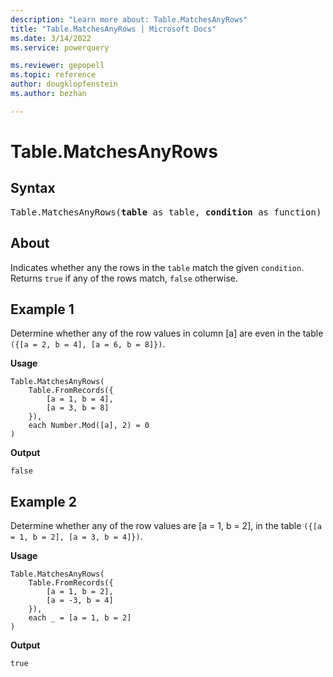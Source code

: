 ```yaml
---
description: "Learn more about: Table.MatchesAnyRows"
title: "Table.MatchesAnyRows | Microsoft Docs"
ms.date: 3/14/2022
ms.service: powerquery

ms.reviewer: gepopell
ms.topic: reference
author: dougklopfenstein
ms.author: bezhan

---
```

# Table.MatchesAnyRows

## Syntax

<pre>
Table.MatchesAnyRows(<b>table</b> as table, <b>condition</b> as function) as logical 
</pre>
  
## About

Indicates whether any the rows in the `table` match the given `condition`. Returns `true` if any of the rows match, `false` otherwise.

## Example 1

Determine whether any of the row values in column [a] are even in the table `({[a = 2, b = 4], [a = 6, b = 8]})`.

**Usage**

```powerquery-m
Table.MatchesAnyRows(
    Table.FromRecords({
        [a = 1, b = 4],
        [a = 3, b = 8]
    }),
    each Number.Mod([a], 2) = 0
)
```

**Output**

`false`

## Example 2

Determine whether any of the row values are [a = 1, b = 2], in the table `({[a = 1, b = 2], [a = 3, b = 4]})`.

**Usage**

```powerquery-m
Table.MatchesAnyRows(
    Table.FromRecords({
        [a = 1, b = 2],
        [a = -3, b = 4]
    }),
    each _ = [a = 1, b = 2]
)
```

**Output**

`true`
